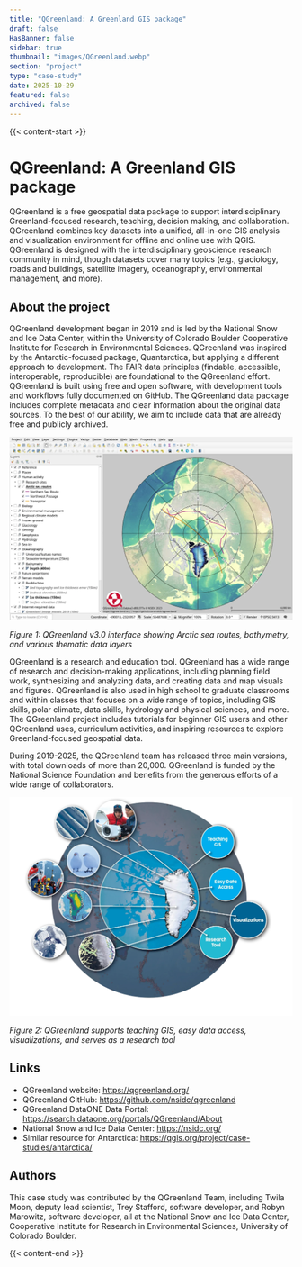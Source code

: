 ```yaml
---
title: "QGreenland: A Greenland GIS package"
draft: false
HasBanner: false
sidebar: true
thumbnail: "images/QGreenland.webp"
section: "project"
type: "case-study"
date: 2025-10-29
featured: false
archived: false
---
```

{{< content-start >}}

# QGreenland: A Greenland GIS package

QGreenland is a free geospatial data package to support interdisciplinary Greenland-focused research, teaching, decision making, and collaboration. QGreenland combines key datasets into a unified, all-in-one GIS analysis and visualization environment for offline and online use with QGIS. QGreenland is designed with the interdisciplinary geoscience research community in mind, though datasets cover many topics (e.g., glaciology, roads and buildings, satellite imagery, oceanography, environmental management, and more).

## About the project

QGreenland development began in 2019 and is led by the National Snow and Ice Data Center, within the University of Colorado Boulder Cooperative Institute for Research in Environmental Sciences. QGreenland was inspired by the Antarctic-focused package, Quantarctica, but applying a different approach to development. The FAIR data principles (findable, accessible, interoperable, reproducible) are foundational to the QGreenland effort. QGreenland is built using free and open software, with development tools and workflows fully documented on GitHub. The QGreenland data package includes complete metadata and clear information about the original data sources. To the best of our ability, we aim to include data that are already free and publicly archived.

![QGreenland v3.0 interface showing Arctic sea routes, bathymetry, and various thematic data layers](images/V3Screenshot.webp)

*Figure 1: QGreenland v3.0 interface showing Arctic sea routes, bathymetry, and various thematic data layers*

QGreenland is a research and education tool. QGreenland has a wide range of research and decision-making applications, including planning field work, synthesizing and analyzing data, and creating data and map visuals and figures. QGreenland is also used in high school to graduate classrooms and within classes that focuses on a wide range of topics, including GIS skills, polar climate, data skills, hydrology and physical sciences, and more. The QGreenland project includes tutorials for beginner GIS users and other QGreenland uses, curriculum activities, and inspiring resources to explore Greenland-focused geospatial data.

During 2019-2025, the QGreenland team has released three main versions, with total downloads of more than 20,000. QGreenland is funded by the National Science Foundation and benefits from the generous efforts of a wide range of collaborators.

![QGreenland supports teaching GIS, easy data access, visualizations, and serves as a research tool](images/QGreenland.webp)

*Figure 2: QGreenland supports teaching GIS, easy data access, visualizations, and serves as a research tool*

## Links

- QGreenland website: https://qgreenland.org/
- QGreenland GitHub: https://github.com/nsidc/qgreenland
- QGreenland DataONE Data Portal: https://search.dataone.org/portals/QGreenland/About
- National Snow and Ice Data Center: https://nsidc.org/
- Similar resource for Antarctica: https://qgis.org/project/case-studies/antarctica/

## Authors

This case study was contributed by the QGreenland Team, including Twila Moon, deputy lead scientist, Trey Stafford, software developer, and Robyn Marowitz, software developer, all at the National Snow and Ice Data Center, Cooperative Institute for Research in Environmental Sciences, University of Colorado Boulder.

{{< content-end >}}
